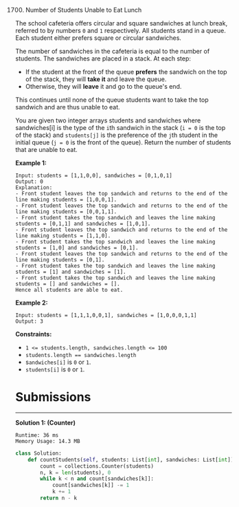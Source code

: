 1700. Number of Students Unable to Eat Lunch

The school cafeteria offers circular and square sandwiches at lunch break, referred to by numbers `0` and `1` respectively. All students stand in a queue. Each student either prefers square or circular sandwiches.

The number of sandwiches in the cafeteria is equal to the number of students. The sandwiches are placed in a stack. At each step:

* If the student at the front of the queue **prefers** the sandwich on the top of the stack, they will **take it** and leave the queue.
* Otherwise, they will **leave** it and go to the queue's end.

This continues until none of the queue students want to take the top sandwich and are thus unable to eat.

You are given two integer arrays students and sandwiches where sandwiches[i] is the type of the `i`th sandwich in the stack (`i = 0` is the top of the stack) and `students[j]` is the preference of the `j`th student in the initial queue (`j = 0` is the front of the queue). Return the number of students that are unable to eat.

 

**Example 1:**
```
Input: students = [1,1,0,0], sandwiches = [0,1,0,1]
Output: 0 
Explanation:
- Front student leaves the top sandwich and returns to the end of the line making students = [1,0,0,1].
- Front student leaves the top sandwich and returns to the end of the line making students = [0,0,1,1].
- Front student takes the top sandwich and leaves the line making students = [0,1,1] and sandwiches = [1,0,1].
- Front student leaves the top sandwich and returns to the end of the line making students = [1,1,0].
- Front student takes the top sandwich and leaves the line making students = [1,0] and sandwiches = [0,1].
- Front student leaves the top sandwich and returns to the end of the line making students = [0,1].
- Front student takes the top sandwich and leaves the line making students = [1] and sandwiches = [1].
- Front student takes the top sandwich and leaves the line making students = [] and sandwiches = [].
Hence all students are able to eat.
```

**Example 2:**
```
Input: students = [1,1,1,0,0,1], sandwiches = [1,0,0,0,1,1]
Output: 3
```

**Constraints:**

* `1 <= students.length, sandwiches.length <= 100`
* `students.length == sandwiches.length`
* s`andwiches[i]` is `0` or `1`.
* `students[i]` is `0` or `1`.

# Submissions
---
**Solution 1: (Counter)**
```
Runtime: 36 ms
Memory Usage: 14.3 MB
```
```python
class Solution:
    def countStudents(self, students: List[int], sandwiches: List[int]) -> int:
        count = collections.Counter(students)
        n, k = len(students), 0
        while k < n and count[sandwiches[k]]:
            count[sandwiches[k]] -= 1
            k += 1
        return n - k
```